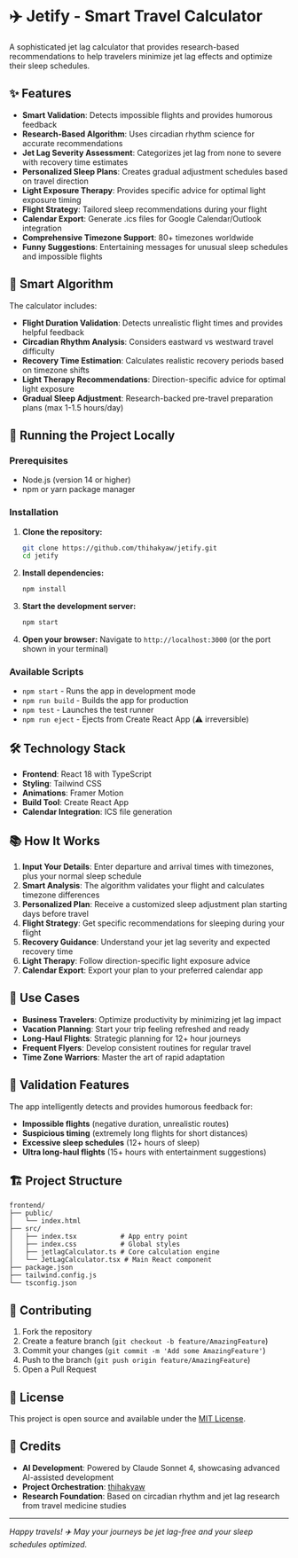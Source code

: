 # ✈️ Jetify - Smart Travel Calculator

A sophisticated jet lag calculator that provides research-based recommendations to help travelers minimize jet lag effects and optimize their sleep schedules.

## ✨ Features

- **Smart Validation**: Detects impossible flights and provides humorous feedback
- **Research-Based Algorithm**: Uses circadian rhythm science for accurate recommendations
- **Jet Lag Severity Assessment**: Categorizes jet lag from none to severe with recovery time estimates
- **Personalized Sleep Plans**: Creates gradual adjustment schedules based on travel direction
- **Light Exposure Therapy**: Provides specific advice for optimal light exposure timing
- **Flight Strategy**: Tailored sleep recommendations during your flight
- **Calendar Export**: Generate .ics files for Google Calendar/Outlook integration
- **Comprehensive Timezone Support**: 80+ timezones worldwide
- **Funny Suggestions**: Entertaining messages for unusual sleep schedules and impossible flights

## 🧠 Smart Algorithm

The calculator includes:
- **Flight Duration Validation**: Detects unrealistic flight times and provides helpful feedback
- **Circadian Rhythm Analysis**: Considers eastward vs westward travel difficulty
- **Recovery Time Estimation**: Calculates realistic recovery periods based on timezone shifts
- **Light Therapy Recommendations**: Direction-specific advice for optimal light exposure
- **Gradual Sleep Adjustment**: Research-backed pre-travel preparation plans (max 1-1.5 hours/day)

## 🚀 Running the Project Locally

### Prerequisites

- Node.js (version 14 or higher)
- npm or yarn package manager

### Installation

1. **Clone the repository:**
   ```bash
   git clone https://github.com/thihakyaw/jetify.git
   cd jetify
   ```

2. **Install dependencies:**
   ```bash
   npm install
   ```

3. **Start the development server:**
   ```bash
   npm start
   ```

4. **Open your browser:**
   Navigate to `http://localhost:3000` (or the port shown in your terminal)

### Available Scripts

- `npm start` - Runs the app in development mode
- `npm run build` - Builds the app for production
- `npm test` - Launches the test runner
- `npm run eject` - Ejects from Create React App (⚠️ irreversible)

## 🛠️ Technology Stack

- **Frontend**: React 18 with TypeScript
- **Styling**: Tailwind CSS
- **Animations**: Framer Motion
- **Build Tool**: Create React App
- **Calendar Integration**: ICS file generation

## 📚 How It Works

1. **Input Your Details**: Enter departure and arrival times with timezones, plus your normal sleep schedule
2. **Smart Analysis**: The algorithm validates your flight and calculates timezone differences
3. **Personalized Plan**: Receive a customized sleep adjustment plan starting days before travel
4. **Flight Strategy**: Get specific recommendations for sleeping during your flight
5. **Recovery Guidance**: Understand your jet lag severity and expected recovery time
6. **Light Therapy**: Follow direction-specific light exposure advice
7. **Calendar Export**: Export your plan to your preferred calendar app

## 🎯 Use Cases

- **Business Travelers**: Optimize productivity by minimizing jet lag impact
- **Vacation Planning**: Start your trip feeling refreshed and ready
- **Long-Haul Flights**: Strategic planning for 12+ hour journeys
- **Frequent Flyers**: Develop consistent routines for regular travel
- **Time Zone Warriors**: Master the art of rapid adaptation

## 🧪 Validation Features

The app intelligently detects and provides humorous feedback for:
- **Impossible flights** (negative duration, unrealistic routes)
- **Suspicious timing** (extremely long flights for short distances)
- **Excessive sleep schedules** (12+ hours of sleep)
- **Ultra long-haul flights** (15+ hours with entertainment suggestions)

## 🏗️ Project Structure

```
frontend/
├── public/
│   └── index.html
├── src/
│   ├── index.tsx           # App entry point
│   ├── index.css           # Global styles
│   ├── jetlagCalculator.ts # Core calculation engine
│   └── JetLagCalculator.tsx # Main React component
├── package.json
├── tailwind.config.js
└── tsconfig.json
```

## 🤝 Contributing

1. Fork the repository
2. Create a feature branch (`git checkout -b feature/AmazingFeature`)
3. Commit your changes (`git commit -m 'Add some AmazingFeature'`)
4. Push to the branch (`git push origin feature/AmazingFeature`)
5. Open a Pull Request

## 📄 License

This project is open source and available under the [MIT License](LICENSE).

## 🙏 Credits

- **AI Development**: Powered by Claude Sonnet 4, showcasing advanced AI-assisted development
- **Project Orchestration**: [thihakyaw](https://github.com/thihakyaw)
- **Research Foundation**: Based on circadian rhythm and jet lag research from travel medicine studies

---

*Happy travels! ✈️ May your journeys be jet lag-free and your sleep schedules optimized.*
